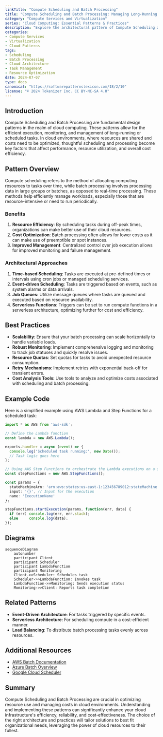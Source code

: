 ```yaml
---
linkTitle: "Compute Scheduling and Batch Processing"
title: "Compute Scheduling and Batch Processing: Managing Long-Running or Scheduled Tasks Efficiently"
category: "Compute Services and Virtualization"
series: "Cloud Computing: Essential Patterns & Practices"
description: "Explore the architectural pattern of Compute Scheduling and Batch Processing for efficiently managing long-running or scheduled tasks in cloud computing environments."
categories:
- Compute Services
- Virtualization
- Cloud Patterns
tags:
- Scheduling
- Batch Processing
- Cloud Architecture
- Task Management
- Resource Optimization
date: 2024-07-07
type: docs
canonical: "https://softwarepatternslexicon.com/18/2/10"
license: "© 2024 Tokenizer Inc. CC BY-NC-SA 4.0"
---
```


## Introduction

Compute Scheduling and Batch Processing are fundamental design patterns in the realm of cloud computing. These patterns allow for the efficient execution, monitoring, and management of long-running or scheduled tasks. In cloud environments, where resources are shared and costs need to be optimized, thoughtful scheduling and processing become key factors that affect performance, resource utilization, and overall cost efficiency.

## Pattern Overview

Compute scheduling refers to the method of allocating computing resources to tasks over time, while batch processing involves processing data in large groups or batches, as opposed to real-time processing. These methods help efficiently manage workloads, especially those that are resource-intensive or need to run periodically.

### Benefits

1. **Resource Efficiency**: By scheduling tasks during off-peak times, organizations can make better use of their cloud resources.
2. **Cost Optimization**: Batch processing often allows for lower costs as it can make use of preemptible or spot instances.
3. **Improved Management**: Centralized control over job execution allows for improved monitoring and failure management.

### Architectural Approaches

1. **Time-based Scheduling**: Tasks are executed at pre-defined times or intervals using cron jobs or managed scheduling services.
2. **Event-driven Scheduling**: Tasks are triggered based on events, such as system alarms or data arrivals.
3. **Job Queues**: Utilize message queues where tasks are queued and executed based on resource availability.
4. **Serverless Functions**: Triggers can be set to run compute functions in a serverless architecture, optimizing further for cost and efficiency.

## Best Practices

- **Scalability**: Ensure that your batch processing can scale horizontally to handle variable loads.
- **Robust Monitoring**: Implement comprehensive logging and monitoring to track job statuses and quickly resolve issues.
- **Resource Quotas**: Set quotas for tasks to avoid unexpected resource consumption.
- **Retry Mechanisms**: Implement retries with exponential back-off for transient errors.
- **Cost Analysis Tools**: Use tools to analyze and optimize costs associated with scheduling and batch processing.

## Example Code

Here is a simplified example using AWS Lambda and Step Functions for a scheduled task:

```typescript
import * as AWS from 'aws-sdk';

// Define the Lambda function
const lambda = new AWS.Lambda();

exports.handler = async (event) => {
  console.log('Scheduled task running:', new Date());
  // Task logic goes here
};

// Using AWS Step Functions to orchestrate the Lambda executions on a schedule
const stepFunctions = new AWS.StepFunctions();

const params = {
  stateMachineArn: 'arn:aws:states:us-east-1:123456789012:stateMachine:StateMachineName',
  input: '{}', // Input for the execution
  name: 'ExecutionName'
};

stepFunctions.startExecution(params, function(err, data) {
  if (err) console.log(err, err.stack);
  else     console.log(data);
});
```

## Diagrams

```mermaid
sequenceDiagram
    autonumber
    participant Client
    participant Scheduler
    participant LambdaFunction
    participant Monitoring
    Client->>Scheduler: Schedules task
    Scheduler->>LambdaFunction: Invokes task
    LambdaFunction->>Monitoring: Sends execution status
    Monitoring->>Client: Reports task completion
```

## Related Patterns

- **Event-Driven Architecture**: For tasks triggered by specific events.
- **Serverless Architecture**: For scheduling compute in a cost-efficient manner.
- **Load Balancing**: To distribute batch processing tasks evenly across resources.

## Additional Resources

- [AWS Batch Documentation](https://aws.amazon.com/batch/)
- [Azure Batch Overview](https://learn.microsoft.com/en-us/azure/batch/)
- [Google Cloud Scheduler](https://cloud.google.com/scheduler)

## Summary

Compute Scheduling and Batch Processing are crucial in optimizing resource use and managing costs in cloud environments. Understanding and implementing these patterns can significantly enhance your cloud infrastructure's efficiency, reliability, and cost-effectiveness. The choice of the right architecture and practices will tailor solutions to best fit organizational needs, leveraging the power of cloud resources to their fullest.
